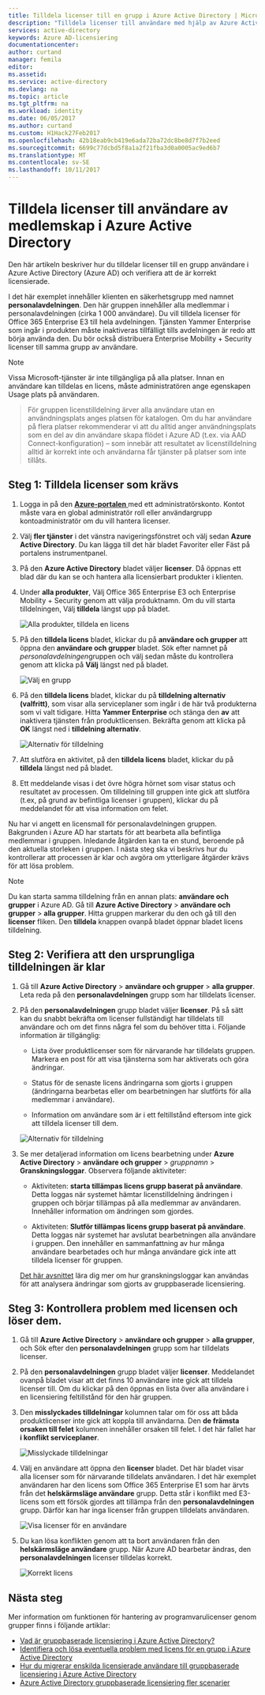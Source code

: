 ```yaml
---
title: Tilldela licenser till en grupp i Azure Active Directory | Microsoft Docs
description: "Tilldela licenser till användare med hjälp av Azure Active Directory-grupp licensiering"
services: active-directory
keywords: Azure AD-licensiering
documentationcenter: 
author: curtand
manager: femila
editor: 
ms.assetid: 
ms.service: active-directory
ms.devlang: na
ms.topic: article
ms.tgt_pltfrm: na
ms.workload: identity
ms.date: 06/05/2017
ms.author: curtand
ms.custom: H1Hack27Feb2017
ms.openlocfilehash: 42b18eab9cb419e6ada72ba72dc8be8d7f7b2eed
ms.sourcegitcommit: 6699c77dcbd5f8a1a2f21fba3d0a0005ac9ed6b7
ms.translationtype: MT
ms.contentlocale: sv-SE
ms.lasthandoff: 10/11/2017
---
```

# <a name="assign-licenses-to-users-by-group-membership-in-azure-active-directory"></a>Tilldela licenser till användare av medlemskap i Azure Active Directory

Den här artikeln beskriver hur du tilldelar licenser till en grupp användare i Azure Active Directory (Azure AD) och verifiera att de är korrekt licensierade.

I det här exemplet innehåller klienten en säkerhetsgrupp med namnet **personalavdelningen**. Den här gruppen innehåller alla medlemmar i personalavdelningen (cirka 1 000 användare). Du vill tilldela licenser för Office 365 Enterprise E3 till hela avdelningen. Tjänsten Yammer Enterprise som ingår i produkten måste inaktiveras tillfälligt tills avdelningen är redo att börja använda den. Du bör också distribuera Enterprise Mobility + Security licenser till samma grupp av användare.

> [!NOTE]
> Vissa Microsoft-tjänster är inte tillgängliga på alla platser. Innan en användare kan tilldelas en licens, måste administratören ange egenskapen Usage plats på användaren.

> För gruppen licenstilldelning ärver alla användare utan en användningsplats anges platsen för katalogen. Om du har användare på flera platser rekommenderar vi att du alltid anger användningsplats som en del av din användare skapa flödet i Azure AD (t.ex. via AAD Connect-konfiguration) – som innebär att resultatet av licenstilldelning alltid är korrekt inte och användarna får tjänster på platser som inte tillåts.

## <a name="step-1-assign-the-required-licenses"></a>Steg 1: Tilldela licenser som krävs

1. Logga in på den [ **Azure-portalen** ](https://portal.azure.com) med ett administratörskonto. Kontot måste vara en global administratör roll eller användargrupp kontoadministratör om du vill hantera licenser.

2. Välj **fler tjänster** i det vänstra navigeringsfönstret och välj sedan **Azure Active Directory**. Du kan lägga till det här bladet Favoriter eller Fäst på portalens instrumentpanel.

3. På den **Azure Active Directory** bladet väljer **licenser**. Då öppnas ett blad där du kan se och hantera alla licensierbart produkter i klienten.

4. Under **alla produkter**, Välj Office 365 Enterprise E3 och Enterprise Mobility + Security genom att välja produktnamn. Om du vill starta tilldelningen, Välj **tilldela** längst upp på bladet.

   ![Alla produkter, tilldela en licens](media/active-directory-licensing-group-assignment-azure-portal/all-products-assign.png)

5. På den **tilldela licens** bladet, klickar du på **användare och grupper** att öppna den **användare och grupper** bladet. Sök efter namnet på *personalavdelningen*gruppen och välj sedan måste du kontrollera genom att klicka på **Välj** längst ned på bladet.

   ![Välj en grupp](media/active-directory-licensing-group-assignment-azure-portal/select-a-group.png)

6. På den **tilldela licens** bladet, klickar du på **tilldelning alternativ (valfritt)**, som visar alla serviceplaner som ingår i de här två produkterna som vi valt tidigare. Hitta **Yammer Enterprise** och stänga den **av** att inaktivera tjänsten från produktlicensen. Bekräfta genom att klicka på **OK** längst ned i **tilldelning alternativ**.

   ![Alternativ för tilldelning](media/active-directory-licensing-group-assignment-azure-portal/assignment-options.png)

7. Att slutföra en aktivitet, på den **tilldela licens** bladet, klickar du på **tilldela** längst ned på bladet.

8. Ett meddelande visas i det övre högra hörnet som visar status och resultatet av processen. Om tilldelning till gruppen inte gick att slutföra (t.ex, på grund av befintliga licenser i gruppen), klickar du på meddelandet för att visa information om felet.

Nu har vi angett en licensmall för personalavdelningen gruppen. Bakgrunden i Azure AD har startats för att bearbeta alla befintliga medlemmar i gruppen. Inledande åtgärden kan ta en stund, beroende på den aktuella storleken i gruppen. I nästa steg ska vi beskrivs hur du kontrollerar att processen är klar och avgöra om ytterligare åtgärder krävs för att lösa problem.

> [!NOTE]
> Du kan starta samma tilldelning från en annan plats: **användare och grupper** i Azure AD. Gå till **Azure Active Directory** > **användare och grupper** > **alla grupper**. Hitta gruppen markerar du den och gå till den **licenser** fliken. Den **tilldela** knappen ovanpå bladet öppnar bladet licens tilldelning.

## <a name="step-2-verify-that-the-initial-assignment-has-finished"></a>Steg 2: Verifiera att den ursprungliga tilldelningen är klar

1. Gå till **Azure Active Directory** > **användare och grupper** > **alla grupper**. Leta reda på den **personalavdelningen** grupp som har tilldelats licenser.

2. På den **personalavdelningen** grupp bladet väljer **licenser**. På så sätt kan du snabbt bekräfta om licenser fullständigt har tilldelats till användare och om det finns några fel som du behöver titta i. Följande information är tillgänglig:

   - Lista över produktlicenser som för närvarande har tilldelats gruppen. Markera en post för att visa tjänsterna som har aktiverats och göra ändringar.

   - Status för de senaste licens ändringarna som gjorts i gruppen (ändringarna bearbetas eller om bearbetningen har slutförts för alla medlemmar i användare).

   - Information om användare som är i ett feltillstånd eftersom inte gick att tilldela licenser till dem.

   ![Alternativ för tilldelning](media/active-directory-licensing-group-assignment-azure-portal/assignment-errors.png)

3. Se mer detaljerad information om licens bearbetning under **Azure Active Directory** > **användare och grupper** > *gruppnamn*  >  **Granskningsloggar**. Observera följande aktiviteter:

   - Aktiviteten: **starta tillämpas licens grupp baserat på användare**. Detta loggas när systemet hämtar licenstilldelning ändringen i gruppen och börjar tillämpas på alla medlemmar av användaren. Innehåller information om ändringen som gjordes.

   - Aktiviteten: **Slutför tillämpas licens grupp baserat på användare**. Detta loggas när systemet har avslutat bearbetningen alla användare i gruppen. Den innehåller en sammanfattning av hur många användare bearbetades och hur många användare gick inte att tilldela licenser för gruppen.

   [Det här avsnittet](./active-directory-licensing-group-advanced.md#use-audit-logs-to-monitor-group-based-licensing-activity) lära dig mer om hur granskningsloggar kan användas för att analysera ändringar som gjorts av gruppbaserade licensiering.

## <a name="step-3-check-for-license-problems-and-resolve-them"></a>Steg 3: Kontrollera problem med licensen och löser dem.

1. Gå till **Azure Active Directory** > **användare och grupper** > **alla grupper**, och Sök efter den **personalavdelningen** grupp som har tilldelats licenser.
2. På den **personalavdelningen** grupp bladet väljer **licenser**. Meddelandet ovanpå bladet visar att det finns 10 användare inte gick att tilldela licenser till. Om du klickar på den öppnas en lista över alla användare i en licensiering feltillstånd för den här gruppen.
3. Den **misslyckades tilldelningar** kolumnen talar om för oss att båda produktlicenser inte gick att koppla till användarna. Den **de främsta orsaken till felet** kolumnen innehåller orsaken till felet. I det här fallet har **i konflikt serviceplaner**.

   ![Misslyckade tilldelningar](media/active-directory-licensing-group-assignment-azure-portal/failed-assignments.png)

4. Välj en användare att öppna den **licenser** bladet. Det här bladet visar alla licenser som för närvarande tilldelats användaren. I det här exemplet användaren har den licens som Office 365 Enterprise E1 som har ärvts från det **helskärmsläge användare** grupp. Detta står i konflikt med E3-licens som ett försök gjordes att tillämpa från den **personalavdelningen** grupp. Därför kan har inga licenser från gruppen tilldelats användaren.

   ![Visa licenser för en användare](media/active-directory-licensing-group-assignment-azure-portal/user-license-view.png)

5. Du kan lösa konflikten genom att ta bort användaren från den **helskärmsläge användare** grupp. När Azure AD bearbetar ändras, den **personalavdelningen** licenser tilldelas korrekt.

   ![Korrekt licens](media/active-directory-licensing-group-assignment-azure-portal/license-correctly-assigned.png)

## <a name="next-steps"></a>Nästa steg

Mer information om funktionen för hantering av programvarulicenser genom grupper finns i följande artiklar:

* [Vad är gruppbaserade licensiering i Azure Active Directory?](active-directory-licensing-whatis-azure-portal.md)
* [Identifiera och lösa eventuella problem med licens för en grupp i Azure Active Directory](active-directory-licensing-group-problem-resolution-azure-portal.md)
* [Hur du migrerar enskilda licensierade användare till gruppbaserade licensiering i Azure Active Directory](active-directory-licensing-group-migration-azure-portal.md)
* [Azure Active Directory gruppbaserade licensiering fler scenarier](active-directory-licensing-group-advanced.md)
